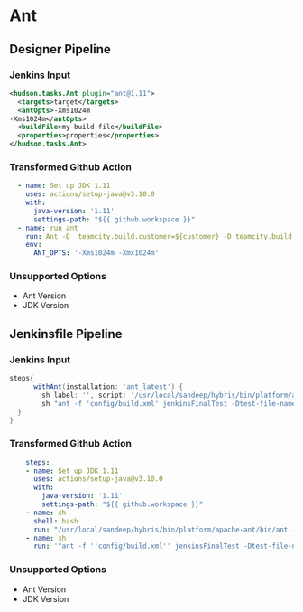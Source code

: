 # Ant

## Designer Pipeline

### Jenkins Input

```xml
<hudson.tasks.Ant plugin="ant@1.11">
  <targets>target</targets>
  <antOpts>-Xms1024m
-Xms1024m</antOpts>
  <buildFile>my-build-file</buildFile>
  <properties>properties</properties>
</hudson.tasks.Ant>
```

### Transformed Github Action

```yaml
  - name: Set up JDK 1.11
    uses: actions/setup-java@v3.10.0
    with:
      java-version: '1.11'
      settings-path: "${{ github.workspace }}"
  - name: run ant
    run: Ant -D  teamcity.build.customer=${customer} -D teamcity.build.debug=false -buildfile ${PROJECT_NAME}/build.xml clean make
    env:
      ANT_OPTS: '-Xms1024m -Xmx1024m'
```

### Unsupported Options

- Ant Version
- JDK Version

## Jenkinsfile Pipeline

### Jenkins Input

```groovy
steps{
      withAnt(installation: 'ant_latest') {
        sh label: '', script: '/usr/local/sandeep/hybris/bin/platform/apache-ant/bin/ant -version'
        sh "ant -f 'config/build.xml' jenkinsFinalTest -Dtest-file-name='${libFolder}/${f.name}'"
  }
}
```

### Transformed Github Action

```yaml
    steps:
    - name: Set up JDK 1.11
      uses: actions/setup-java@v3.10.0
      with:
        java-version: '1.11'
        settings-path: "${{ github.workspace }}"
    - name: sh
      shell: bash
      run: "/usr/local/sandeep/hybris/bin/platform/apache-ant/bin/ant -version"
    - name: sh
      run: '"ant -f ''config/build.xml'' jenkinsFinalTest -Dtest-file-name=''${libFolder}/${f.name''"'
```

### Unsupported Options

- Ant Version
- JDK Version
